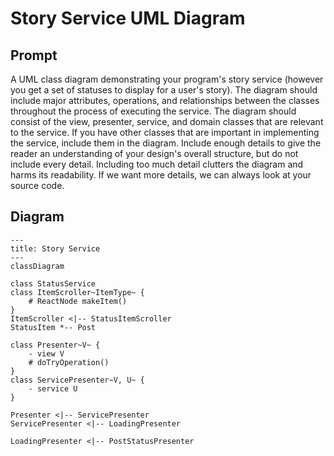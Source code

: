 # Story Service UML Diagram

## Prompt
A UML class diagram demonstrating your program's story service (however you get a set of statuses to display for a user's story).
The diagram should include major attributes, operations, and relationships between the classes throughout the process of executing the service.
The diagram should consist of the view, presenter, service, and domain classes that are relevant to the service.
If you have other classes that are important in implementing the service, include them in the diagram.
Include enough details to give the reader an understanding of your design's overall structure, but do not include every detail.
Including too much detail clutters the diagram and harms its readability.
If we want more details, we can always look at your source code.

## Diagram

```mermaid
---
title: Story Service
---
classDiagram

class StatusService
class ItemScroller~ItemType~ {
    # ReactNode makeItem()
}
ItemScroller <|-- StatusItemScroller
StatusItem *-- Post

class Presenter~V~ {
    - view V
    # doTryOperation()
}
class ServicePresenter~V, U~ {
    - service U
}

Presenter <|-- ServicePresenter
ServicePresenter <|-- LoadingPresenter

LoadingPresenter <|-- PostStatusPresenter

```
